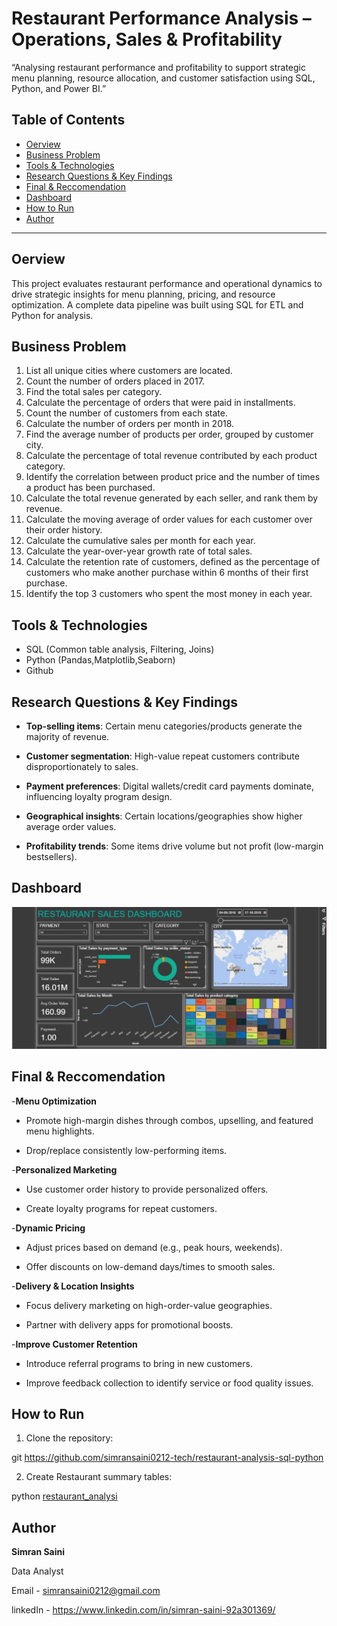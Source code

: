 # Restaurant Performance Analysis – Operations, Sales & Profitability 
“Analysing restaurant performance and profitability to support strategic menu planning, resource allocation, and customer satisfaction using SQL, Python, and Power BI.”

## Table of Contents
 - [Oerview](#overview)
- [Business Problem](#business-problem)
- [Tools & Technologies](#tools--technologies)
- [Research Questions & Key Findings](#research-questions--key-findings)
- [Final & Reccomendation](#Final--Reccomendation)
- [Dashboard](#dashboard)
- [How to Run](#how-to-run)
- [Author](#author)

----
## Oerview

This project evaluates restaurant performance and operational dynamics to drive strategic insights for menu planning, pricing, and resource optimization. A complete data pipeline was built using SQL for ETL and Python for analysis.


## Business Problem

1. List all unique cities where customers are located.
2. Count the number of orders placed in 2017.
3. Find the total sales per category.
4. Calculate the percentage of orders that were paid in installments.
5. Count the number of customers from each state. 
6. Calculate the number of orders per month in 2018.
7. Find the average number of products per order, grouped by customer city.
8. Calculate the percentage of total revenue contributed by each product category.
9. Identify the correlation between product price and the number of times a product has been purchased.
10. Calculate the total revenue generated by each seller, and rank them by revenue.
11. Calculate the moving average of order values for each customer over their order history.
12. Calculate the cumulative sales per month for each year.
13. Calculate the year-over-year growth rate of total sales.
14. Calculate the retention rate of customers, defined as the percentage of customers who make another purchase within 6 months of their first purchase.
15. Identify the top 3 customers who spent the most money in each year.

## Tools & Technologies

- SQL  (Common table analysis, Filtering, Joins)
- Python (Pandas,Matplotlib,Seaborn)
- Github


## Research Questions & Key Findings

- **Top-selling items**: Certain menu categories/products generate the majority of revenue.

- **Customer segmentation**: High-value repeat customers contribute disproportionately to sales.

- **Payment preferences**: Digital wallets/credit card payments dominate, influencing loyalty program design.

- **Geographical insights**: Certain locations/geographies show higher average order values.

- **Profitability trends**: Some items drive volume but not profit (low-margin bestsellers).

## Dashboard
![Restaurant sales Dashboard](images/restaurant_dashboard.jpg)


## Final & Reccomendation
-**Menu Optimization**

- Promote high-margin dishes through combos, upselling, and featured menu highlights.

- Drop/replace consistently low-performing items.

-**Personalized Marketing**

- Use customer order history to provide personalized offers.

- Create loyalty programs for repeat customers.

-**Dynamic Pricing**

- Adjust prices based on demand (e.g., peak hours, weekends).

- Offer discounts on low-demand days/times to smooth sales.

-**Delivery & Location Insights**

- Focus delivery marketing on high-order-value geographies.

- Partner with delivery apps for promotional boosts.

-**Improve Customer Retention**

- Introduce referral programs to bring in new customers.

- Improve feedback collection to identify service or food quality issues.

## How to Run

1. Clone the repository:

git https://github.com/simransaini0212-tech/restaurant-analysis-sql-python

2. Create Restaurant  summary tables:

python [restaurant_analysi](resturant_analysis.ipynb)


## Author 

**Simran Saini**

Data Analyst

Email - simransaini0212@gmail.com

linkedIn - https://www.linkedin.com/in/simran-saini-92a301369/
